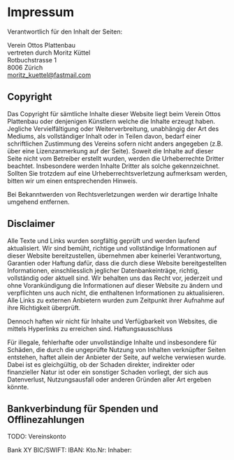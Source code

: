 # Impressum

Verantwortlich für den Inhalt der Seiten:

Verein Ottos Plattenbau  
vertreten durch Moritz Küttel  
Rotbuchstrasse 1  
8006 Zürich  
[moritz_kuettel@fastmail.com](mailto:moritz_kuettel@fastmail.com)

## Copyright

Das Copyright für sämtliche Inhalte dieser Website liegt beim Verein Ottos Plattenbau oder denjenigen Künstlern welche die Inhalte erzeugt haben.
Jegliche Vervielfältigung oder Weiterverbreitung, unabhängig der Art des Mediums, als vollständiger Inhalt oder in Teilen davon, bedarf einer schriftlichen Zustimmung des Vereins sofern nicht anders angegeben (z.B. über eine Lizenzanmerkung auf der Seite).
Soweit die Inhalte auf dieser Seite nicht vom Betreiber erstellt wurden, werden die Urheberrechte Dritter beachtet. Insbesondere werden Inhalte Dritter als solche gekennzeichnet. Sollten Sie trotzdem auf eine Urheberrechtsverletzung aufmerksam werden, bitten wir um einen entsprechenden Hinweis.

Bei Bekanntwerden von Rechtsverletzungen werden wir derartige Inhalte umgehend entfernen.

## Disclaimer

Alle Texte und Links wurden sorgfältig geprüft und werden laufend aktualisiert. Wir sind bemüht, richtige und vollständige Informationen auf dieser Website bereitzustellen, übernehmen aber keinerlei Verantwortung, Garantien oder Haftung dafür, dass die durch diese Website bereitgestellten Informationen, einschliesslich jeglicher Datenbankeinträge, richtig, vollständig oder aktuell sind. Wir behalten uns das Recht vor, jederzeit und ohne Vorankündigung die Informationen auf dieser Website zu ändern und verpflichten uns auch nicht, die enthaltenen Informationen zu aktualisieren. Alle Links zu externen Anbietern wurden zum Zeitpunkt ihrer Aufnahme auf ihre Richtigkeit überprüft.

Dennoch haften wir nicht für Inhalte und Verfügbarkeit von Websites, die mittels Hyperlinks zu erreichen sind.
Haftungsausschluss

Für illegale, fehlerhafte oder unvollständige Inhalte und insbesondere für Schäden, die durch die ungeprüfte Nutzung von Inhalten verknüpfter Seiten entstehen, haftet allein der Anbieter der Seite, auf welche verwiesen wurde. Dabei ist es gleichgültig, ob der Schaden direkter, indirekter oder finanzieller Natur ist oder ein sonstiger Schaden vorliegt, der sich aus Datenverlust, Nutzungsausfall oder anderen Gründen aller Art ergeben könnte. 

## Bankverbindung für Spenden und Offlinezahlungen

TODO: Vereinskonto

Bank XY
BIC/SWIFT: 
IBAN:
Kto.Nr: 
Inhaber: 
